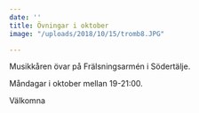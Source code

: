 ```yaml
---
date: ''
title: Övningar i oktober
image: "/uploads/2018/10/15/tromb8.JPG"

---
```

Musikkåren övar på Frälsningsarmén i Södertälje. 

Måndagar i oktober mellan 19-21:00.

Välkomna